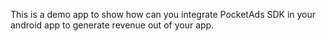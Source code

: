 This is a demo app to show how can you integrate PocketAds SDK in your android app to generate revenue out of your app.

